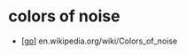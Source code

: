 # colors of noise

  - [[go]] en.wikipedia.org/wiki/Colors_of_noise


[//begin]: # "Autogenerated link references for markdown compatibility"
[go]: go "Go"
[//end]: # "Autogenerated link references"